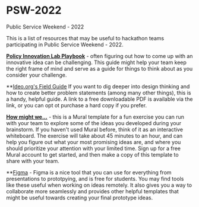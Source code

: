 # PSW-2022
Public Service Weekend - 2022

This is a list of resources that may be useful to hackathon teams participating in Public Service Weekend - 2022. 

**[Policy Innovation Lab Playbook](https://pitcases.org/policy-innovation-lab-playbook/)** - often figuring out how to come up with an innovative idea can be challenging.  This guide might help your team keep the right frame of mind and serve as a guide for things to think about as you consider your challenge. 

**[Ideo.org's Field Guide](https://www.designkit.org/resources/1?utm_medium=ApproachPage&utm_source=www.ideo.org&utm_campaign=FGButton) If you want to dig deeper into design thinking and how to create better problem statements (among many other things), this is a handy, helpful guide.  A link to a free downloadable PDF is available via the link, or you can opt ot purchase a hard copy if you prefer.

**[How might we...](https://app.mural.co/template/862a9a1b-6847-4117-8c00-7538d859f624/533f702c-c037-476e-b3e6-046c8c23d08f)** - this is a Mural template for a fun exercise you can run with your team to explore some of the ideas you developed during your brainstorm.  If you haven't used Mural before, think of it as an interactive whiteboard.  The exercise will take about 45 minutes to an hour, and can help you figure out what your most promising ideas are, and where you should prioritize your attention with your limited time.  Sign up for a free Mural account to get started, and then make a copy of this template to share with your team. 

**[Figma](https://www.figma.com/education/students/) - Figma is a nice tool that you can use for everything from presentations to prototpying, and is free for students.  You may find tools like these useful when working on ideas remotely.  It also gives you a way to collaborate more seamlessly and provides other helpful templates that might be useful towards creating your final prototype ideas. 






